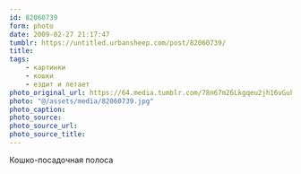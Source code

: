 ```yaml
---
id: 82060739
form: photo
date: 2009-02-27 21:17:47
tumblr: https://untitled.urbansheep.com/post/82060739/
title:
tags:
    - картинки
    - кошки
    - ездит и летает
photo_original_url: https://64.media.tumblr.com/78n67m26Lkgqeu2jh16vGukCo1_500.jpg
photo: "@/assets/media/82060739.jpg"
photo_caption:
photo_source:
photo_source_url:
photo_source_title:
---
```


<p>Кошко-посадочная полоса</p>
